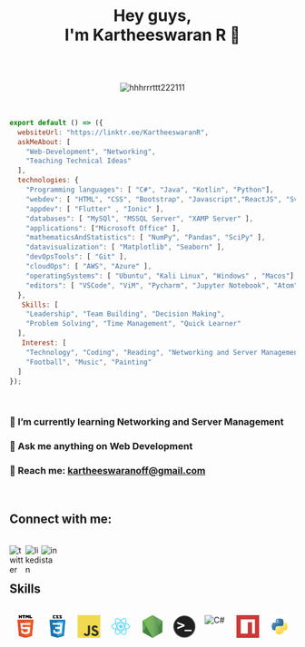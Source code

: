 <h1 align="center"> Hey guys,<br> I'm Kartheeswaran R  💚</h1> 

<br>
<!---
[![Twitter: Karthees_offcl](https://img.shields.io/twitter/follow/Karthees_offcl?style=social)](https://x.com/Karthees_offcl)  &nbsp;&nbsp;&nbsp;&nbsp;
[![Linkedin: kartheeswaran-analyst](https://img.shields.io/badge/kartheeswaran-analyst-blue?style=flat-square&logo=Linkedin&logoColor=black&link=https://www.linkedin.com/in/kartheeswaran-analyst/)](https://www.linkedin.com/in/kartheeswaran-analyst/)
-->

<br>


<p align="center"> <img src="/neo.png" alt="hhhrrrttt222111" height=300/> </p>

<br>

```js
export default () => ({
  websiteUrl: "https://linktr.ee/KartheeswaranR",
  askMeAbout: [
    "Web-Development", "Networking",
    "Teaching Technical Ideas"
  ],
  technologies: {
    "Programming languages": [ "C#", "Java", "Kotlin", "Python"],
    "webdev": [ "HTML", "CSS", "Bootstrap", "Javascript","ReactJS", "Svelte", "Material-UI" ],
    "appdev": [ "Flutter" , "Ionic" ],
    "databases": [ "MySQl", "MSSQL Server", "XAMP Server" ],
    "applications": ["Microsoft Office" ],
    "mathematicsAndStatistics": [ "NumPy", "Pandas", "SciPy" ],
    "datavisualization": [ "Matplotlib", "Seaborn" ],
    "devOpsTools": [ "Git" ],
    "cloudOps": [ "AWS", "Azure" ],
    "operatingSystems": [ "Ubuntu", "Kali Linux", "Windows" , "Macos"],
    "editors": [ "VSCode", "ViM", "Pycharm", "Jupyter Notebook", "Atom", "Notepad++", "Visual Studio"]
  },
   Skills: [
    "Leadership", "Team Building", "Decision Making",
    "Problem Solving", "Time Management", "Quick Learner" 
  ],
   Interest: [
    "Technology", "Coding", "Reading", "Networking and Server Management"
    "Football", "Music", "Painting" 
  ]
});
```

<br>

### 🌱 I’m currently learning Networking and Server Management
### 💬 Ask me anything on Web Development
### 📧 Reach me: **kartheeswaranoff@gmail.com**

<br>



<!-- <p align="center"> <img src="https://github-profile-trophy.vercel.app/?username=hhhrrrttt222111&theme=onedark" alt="hrt" /> </p> -->

<!---
<p align="center"> <img src="https://github-readme-stats.vercel.app/api/top-langs/?username=hhhrrrttt222111&show_icons=true&layout=compact&theme=tokyonight"" alt="hrt" /> </p>
-->

## Connect with me:

<br>
<a href="https://x.com/Karthees_offcl" target="_blank"><img align="left" alt="twitter" width="28px" src="https://cdn.jsdelivr.net/npm/simple-icons@v3/icons/twitter.svg" /></a>
<a href="https://www.linkedin.com/in/kartheeswaran-analyst/" target="_blank"><img align="left" alt="likedin" width="28px" src="https://cdn.jsdelivr.net/npm/simple-icons@v3/icons/linkedin.svg" /></a>
<a href="https://www.instagram.com/_rk.dmg/" target="_blank"><img align="left" alt="insta" width="28px" src="https://cdn.jsdelivr.net/npm/simple-icons@v3/icons/instagram.svg" /></a>

<br>
<br>

## Skills

<br>
<div style="display: flex; justify-content: space-around">
<img align="left" alt="HTML5" width="40px" src="https://raw.githubusercontent.com/github/explore/80688e429a7d4ef2fca1e82350fe8e3517d3494d/topics/html/html.png" />
<img align="left" alt="CSS3" width="40px" src="https://raw.githubusercontent.com/github/explore/80688e429a7d4ef2fca1e82350fe8e3517d3494d/topics/css/css.png" />
<img align="left" alt="JavaScript" width="40px" src="https://raw.githubusercontent.com/github/explore/80688e429a7d4ef2fca1e82350fe8e3517d3494d/topics/javascript/javascript.png" />
<img align="left" alt="React" width="40px" src="https://raw.githubusercontent.com/github/explore/80688e429a7d4ef2fca1e82350fe8e3517d3494d/topics/react/react.png" />
<img align="left" alt="Node.js" width="40px" src="https://raw.githubusercontent.com/github/explore/80688e429a7d4ef2fca1e82350fe8e3517d3494d/topics/nodejs/nodejs.png" />
<img align="left" alt="Terminal" width="40px" src="https://raw.githubusercontent.com/github/explore/80688e429a7d4ef2fca1e82350fe8e3517d3494d/topics/terminal/terminal.png" />
<img align="left" alt="C#" width="40px" src="https://raw.githubusercontent.com/github/explore/80688e429a7d4ef2fca1e82350fe8e3517d3494d/topics/csharp/c#.png" />
<img align="left" alt="npm" width="40px" src="https://raw.githubusercontent.com/github/explore/80688e429a7d4ef2fca1e82350fe8e3517d3494d/topics/npm/npm.png" />
<img align="left" alt="cpp" width="40px" src="https://raw.githubusercontent.com/github/explore/80688e429a7d4ef2fca1e82350fe8e3517d3494d/topics/python/python.png" />
</div>
